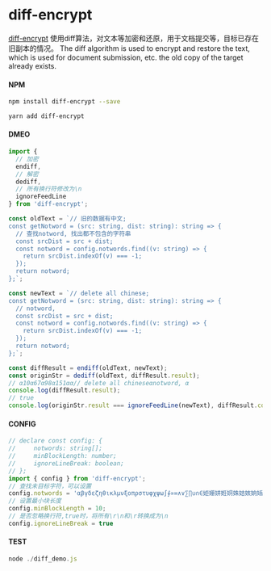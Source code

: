 # diff-encrypt

[diff-encrypt](https://github.com/zmbeex/diff-encrypt.git) 使用diff算法，对文本等加密和还原，用于文档提交等，目标已存在旧副本的情况。
The diff algorithm is used to encrypt and restore the text, which is used for document submission, etc. the old copy of the target already exists.

#### NPM

``` bash
npm install diff-encrypt --save

yarn add diff-encrypt
```

#### DMEO

``` ts
import {
  // 加密
  endiff,
  // 解密 
  dediff,
  // 所有换行符修改为\n 
  ignoreFeedLine
} from 'diff-encrypt';

const oldText = `// 旧的数据有中文;
const getNotword = (src: string, dist: string): string => {
  // 查找notword, 找出都不包含的字符串
  const srcDist = src + dist;
  const notword = config.notwords.find((v: string) => {
    return srcDist.indexOf(v) === -1;
  });
  return notword;
};`;

const newText = `// delete all chinese;
const getNotword = (src: string, dist: string): string => {
  // notword, 
  const srcDist = src + dist;
  const notword = config.notwords.find((v: string) => {
    return srcDist.indexOf(v) === -1;
  });
  return notword;
};`;

const diffResult = endiff(oldText, newText);
const originStr = dediff(oldText, diffResult.result);
// α10α67α98α151αα// delete all chineseαnotword, α
console.log(diffResult.result);
// true
console.log(originStr.result === ignoreFeedLine(newText), diffResult.compressibility);

```

#### CONFIG

```ts
// declare const config: {
//     notwords: string[];
//     minBlockLength: number;
//     ignoreLineBreak: boolean;
// };
import { config } from 'diff-encrypt';
// 查找未目标字符，可以设置
config.notwords = 'αβγδεζηθικλμνξοπρστυφχψω∫∮∝∞∧∨∑∏∪∩∈姖姗姘姙姛姝姞姟姠姡'.split('');
// 设置最小块长度
config.minBlockLength = 10;
// 是否忽略换行符,true时，将所有\r\n和\r转换成为\n
config.ignoreLineBreak = true

```

#### TEST

```js
node ./diff_demo.js
```